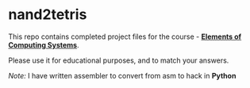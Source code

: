 # nand2tetris
This repo contains completed project files for the course - [**Elements of Computing Systems**](http://www.nand2tetris.org).

Please use it for educational purposes, and to match your answers.

_Note:_ I have written assembler to convert from asm to hack in **Python**
